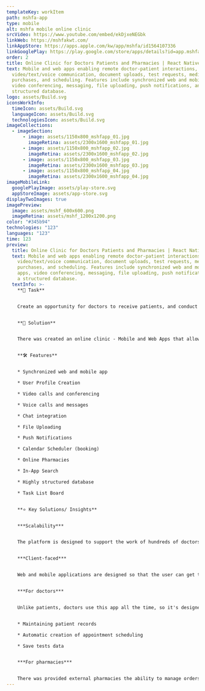 ```yaml
---
templateKey: workItem
path: mshfa-app
type: mobile
alt: mshfa mobile online clinic
srcVideo: https://www.youtube.com/embed/ekDjxeNEGbk
linkWeb: https://mshfakwt.com/
linkAppStore: https://apps.apple.com/kw/app/mshfa/id1564107336
linkGooglePlay: https://play.google.com/store/apps/details?id=app.mshfa.mshfa
order: 2
title: Online Clinic for Doctors Patients and Pharmacies | React Native App
text: Mobile and web apps enabling remote doctor-patient interactions, including
  video/text/voice communication, document uploads, test requests, medication
  purchases, and scheduling. Features include synchronized web and mobile apps,
  video conferencing, messaging, file uploading, push notifications, and a
  structured database.
logo: assets/Build.svg
iconsWorkInfo:
  timeIcon: assets/Build.svg
  languageIcon: assets/Build.svg
  technologiesIcon: assets/Build.svg
imageCollections:
  - imageSection:
      - image: assets/1150x800_mshfapp_01.jpg
        imageRetina: assets/2300x1600_mshfapp_01.jpg
      - image: assets/1150x800_mshfapp_02.jpg
        imageRetina: assets/2300x1600_mshfapp_02.jpg
      - image: assets/1150x800_mshfapp_03.jpg
        imageRetina: assets/2300x1600_mshfapp_03.jpg
      - image: assets/1150x800_mshfapp_04.jpg
        imageRetina: assets/2300x1600_mshfapp_04.jpg
imageMobileLink:
  googlePlayImage: assets/play-store.svg
  appStoreImage: assets/app-store.svg
displayTwoImages: true
imagePreview:
  image: assets/mshf_600x600.png
  imageRetina: assets/mshf_1200x1200.png
color: "#345b94"
technologies: "123"
languages: "123"
time: 123
preview:
  title: Online Clinic for Doctors Patients and Pharmacies | React Native App
  text: Mobile and web apps enabling remote doctor-patient interactions, including
    video/text/voice communication, document uploads, test requests, medication
    purchases, and scheduling. Features include synchronized web and mobile
    apps, video conferencing, messaging, file uploading, push notifications, and
    a structured database.
  textInfo: >-
    **📝 Task** 


    Сreate an opportunity for doctors to receive patients, and conduct examinations and diagnostics online. Our scope of work includes the front-end part of WEB and the development of MOBILE apps. 


    **🎯 Solution** 


    There was created an online clinic - Mobile and Web Apps that allow patients and doctors to interact using the web portal and the app via video/text/voice communication. Patients can upload docs, request tests, buy medicaments, chat with doctors, plan and conduct video calls to show body parts for examination, and discuss further treatment. 


    **🛠 Features** 


    * Synchronized web and mobile app 

    * User Profile Creation 

    * Video calls and conferencing 

    * Voice calls and messages 

    * Chat integration 

    * File Uploading 

    * Push Notifications

    * Calendar Scheduler (booking) 

    * Online Pharmacies 

    * In-App Search 

    * Highly structured database

    * Task List Board 


    **⭐ Key Solutions/ Insights** 


    ***Scalability*** 


    The platform is designed to support the work of hundreds of doctors and can be used by different clinics and doctors, regardless of specialization 


    ***Client-faced*** 


    Web and mobile applications are designed so that the user can get the maximum possible number of services without leaving home. Tests requesting, consultation, ordering medicines - all these functions are easy and quick to use at any time. 


    ***For doctors*** 


    Unlike patients, doctors use this app all the time, so it's designed for their needs: 


    * Maintaining patient records 

    * Automatic creation of appointment scheduling 

    * Save tests data 


    ***For pharmacies*** 


    There was provided external pharmacies the ability to manage orders received from Patients via the app.
---
```

